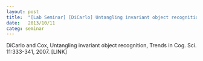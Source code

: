 ```yaml
---
layout: post
title:  "[Lab Seminar] [DiCarlo] Untangling invariant object recognition"
date:   2013/10/11
categ: seminar
---
```






DiCarlo and Cox, Untangling invariant object recognition, Trends in Cog. Sci. 11:333-341, 2007. [LINK]







 

